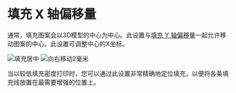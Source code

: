填充 X 轴偏移量
====
通常，填充图案会以3D模型的中心为中心。此设置与[填充 Y 轴偏移量](infill_offset_y.md)一起允许移动图案的中心。此设置可调整中心的X坐标。

<!--screenshot {
"image_path": "infill_offset_xy_0.png",
"models": [
{
"script": "hexagonal_prism.scad",
"transformation": ["scale(0.5)"]
}
],
"camera_position": [0, 0, 90],
"settings": {
"top_layers": 0,
"infill_pattern": "triangles",
"infill_offset_x": 0
},
"colours": 64
}-->
<!--screenshot {
"image_path": "infill_offset_x_2.png",
"models": [
{
"script": "hexagonal_prism.scad",
"transformation": ["scale(0.5)"]
}
],
"camera_position": [0, 0, 90],
"settings": {
"top_layers": 0,
"infill_pattern": "triangles",
"infill_offset_x": 2
},
"colours": 64
}-->
![填充居中](../images/infill_offset_xy_0.png)
![向右移动2毫米](../images/infill_offset_x_2.png)

当以较低填充密度打印时，您可以通过此设置非常精确地定位填充，以便将各条填充线放置在最需要增强的位置上。
